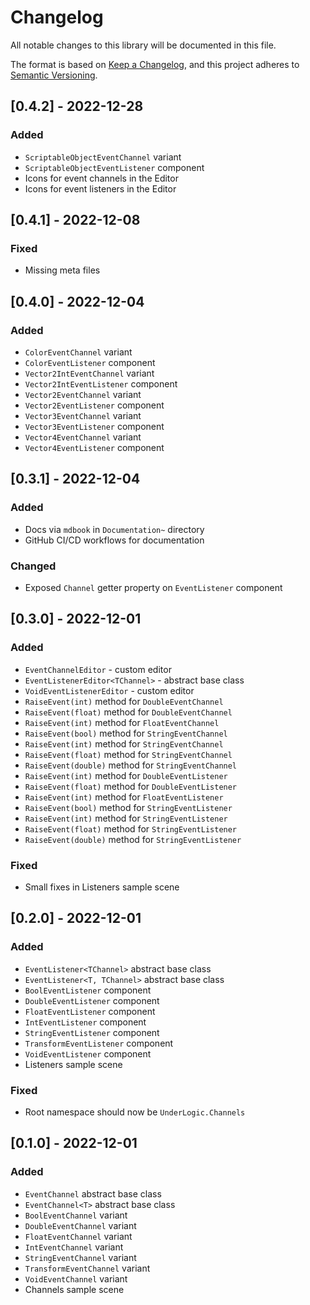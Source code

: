 # Changelog
All notable changes to this library will be documented in this file.

The format is based on [Keep a Changelog](https://keepachangelog.com/en/1.0.0/),
and this project adheres to [Semantic Versioning](https://semver.org/spec/v2.0.0.html).

## [0.4.2] - 2022-12-28

### Added

- `ScriptableObjectEventChannel` variant
- `ScriptableObjectEventListener` component
- Icons for event channels in the Editor
- Icons for event listeners in the Editor

## [0.4.1] - 2022-12-08

### Fixed

- Missing meta files

## [0.4.0] - 2022-12-04

### Added

- `ColorEventChannel` variant
- `ColorEventListener` component
- `Vector2IntEventChannel` variant
- `Vector2IntEventListener` component
- `Vector2EventChannel` variant
- `Vector2EventListener` component
- `Vector3EventChannel` variant
- `Vector3EventListener` component
- `Vector4EventChannel` variant
- `Vector4EventListener` component

## [0.3.1] - 2022-12-04

### Added

- Docs via `mdbook` in `Documentation~` directory
- GitHub CI/CD workflows for documentation

### Changed

- Exposed `Channel` getter property on `EventListener` component

## [0.3.0] - 2022-12-01

### Added

- `EventChannelEditor` - custom editor
- `EventListenerEditor<TChannel>` - abstract base class
- `VoidEventListenerEditor` - custom editor
- `RaiseEvent(int)` method for `DoubleEventChannel`
- `RaiseEvent(float)` method for `DoubleEventChannel`
- `RaiseEvent(int)` method for `FloatEventChannel`
- `RaiseEvent(bool)` method for `StringEventChannel`
- `RaiseEvent(int)` method for `StringEventChannel`
- `RaiseEvent(float)` method for `StringEventChannel`
- `RaiseEvent(double)` method for `StringEventChannel`
- `RaiseEvent(int)` method for `DoubleEventListener`
- `RaiseEvent(float)` method for `DoubleEventListener`
- `RaiseEvent(int)` method for `FloatEventListener`
- `RaiseEvent(bool)` method for `StringEventListener`
- `RaiseEvent(int)` method for `StringEventListener`
- `RaiseEvent(float)` method for `StringEventListener`
- `RaiseEvent(double)` method for `StringEventListener`

### Fixed

- Small fixes in Listeners sample scene

## [0.2.0] - 2022-12-01

### Added

- `EventListener<TChannel>` abstract base class
- `EventListener<T, TChannel>` abstract base class
- `BoolEventListener` component
- `DoubleEventListener` component
- `FloatEventListener` component
- `IntEventListener` component
- `StringEventListener` component
- `TransformEventListener` component
- `VoidEventListener` component
- Listeners sample scene

### Fixed

- Root namespace should now be `UnderLogic.Channels`

## [0.1.0] - 2022-12-01

### Added

- `EventChannel` abstract base class
- `EventChannel<T>` abstract base class
- `BoolEventChannel` variant
- `DoubleEventChannel` variant
- `FloatEventChannel` variant
- `IntEventChannel` variant
- `StringEventChannel` variant
- `TransformEventChannel` variant
- `VoidEventChannel` variant
- Channels sample scene
